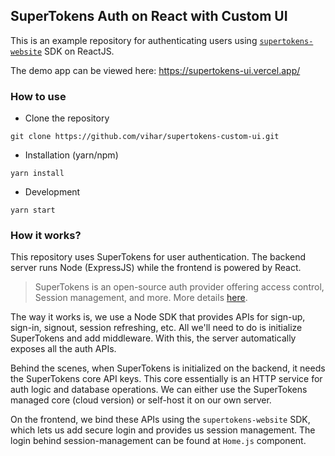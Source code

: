 ## SuperTokens Auth on React with Custom UI

This is an example repository for authenticating users using [`supertokens-website`](https://github.com/supertokens/supertokens-website) SDK on ReactJS.

The demo app can be viewed here: https://supertokens-ui.vercel.app/

### How to use

- Clone the repository

```
git clone https://github.com/vihar/supertokens-custom-ui.git
```

- Installation (yarn/npm)

```
yarn install
```

- Development

```
yarn start
```

### How it works?

This repository uses SuperTokens for user authentication. The backend server runs Node (ExpressJS) while the frontend is powered by React.

> SuperTokens is an open-source auth provider offering access control, Session management, and more. More details [here](https://github.com/supertokens).

The way it works is, we use a Node SDK that provides APIs for sign-up, sign-in, signout, session refreshing, etc. All we'll need to do is initialize SuperTokens and add middleware. With this, the server automatically exposes all the auth APIs.

Behind the scenes, when SuperTokens is initialized on the backend, it needs the SuperTokens core API keys. This core essentially is an HTTP service for auth logic and database operations. We can either use the SuperTokens managed core (cloud version) or self-host it on our own server.

On the frontend, we bind these APIs using the `supertokens-website` SDK, which lets us add secure login and provides us session management. The login behind session-management can be found at `Home.js` component.
